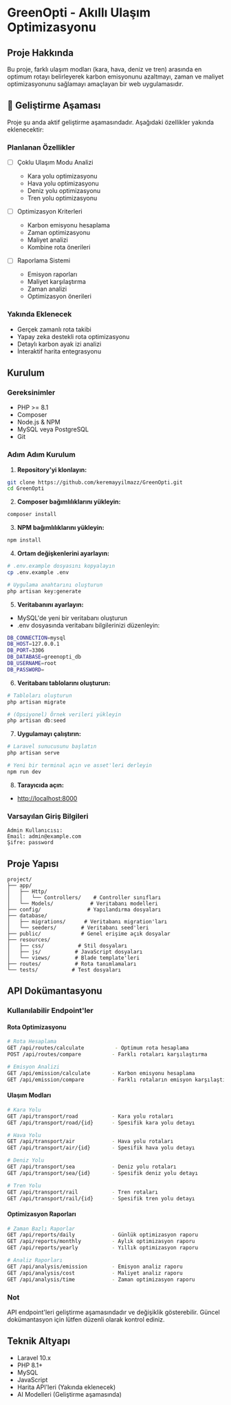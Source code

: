# GreenOpti - Akıllı Ulaşım Optimizasyonu

## Proje Hakkında
Bu proje, farklı ulaşım modları (kara, hava, deniz ve tren) arasında en optimum rotayı belirleyerek karbon emisyonunu azaltmayı, zaman ve maliyet optimizasyonunu sağlamayı amaçlayan bir web uygulamasıdır.

## 🚧 Geliştirme Aşaması
Proje şu anda aktif geliştirme aşamasındadır. Aşağıdaki özellikler yakında eklenecektir:

### Planlanan Özellikler
- [ ] Çoklu Ulaşım Modu Analizi
  - Kara yolu optimizasyonu
  - Hava yolu optimizasyonu
  - Deniz yolu optimizasyonu
  - Tren yolu optimizasyonu

- [ ] Optimizasyon Kriterleri
  - Karbon emisyonu hesaplama
  - Zaman optimizasyonu
  - Maliyet analizi
  - Kombine rota önerileri

- [ ] Raporlama Sistemi
  - Emisyon raporları
  - Maliyet karşılaştırma
  - Zaman analizi
  - Optimizasyon önerileri

### Yakında Eklenecek
- Gerçek zamanlı rota takibi
- Yapay zeka destekli rota optimizasyonu
- Detaylı karbon ayak izi analizi
- İnteraktif harita entegrasyonu

## Kurulum

### Gereksinimler
- PHP >= 8.1
- Composer
- Node.js & NPM
- MySQL veya PostgreSQL
- Git

### Adım Adım Kurulum

1. **Repository'yi klonlayın:**
```bash
git clone https://github.com/keremayyilmazz/GreenOpti.git
cd GreenOpti
```

2. **Composer bağımlılıklarını yükleyin:**
```bash
composer install
```

3. **NPM bağımlılıklarını yükleyin:**
```bash
npm install
```

4. **Ortam değişkenlerini ayarlayın:**
```bash
# .env.example dosyasını kopyalayın
cp .env.example .env

# Uygulama anahtarını oluşturun
php artisan key:generate
```

5. **Veritabanını ayarlayın:**
- MySQL'de yeni bir veritabanı oluşturun
- .env dosyasında veritabanı bilgilerinizi düzenleyin:
```bash
DB_CONNECTION=mysql
DB_HOST=127.0.0.1
DB_PORT=3306
DB_DATABASE=greenopti_db
DB_USERNAME=root
DB_PASSWORD=
```

6. **Veritabanı tablolarını oluşturun:**
```bash
# Tabloları oluşturun
php artisan migrate

# (Opsiyonel) Örnek verileri yükleyin
php artisan db:seed
```

7. **Uygulamayı çalıştırın:**
```bash
# Laravel sunucusunu başlatın
php artisan serve

# Yeni bir terminal açın ve asset'leri derleyin
npm run dev
```

8. **Tarayıcıda açın:**
- [http://localhost:8000](http://localhost:8000)

### Varsayılan Giriş Bilgileri
```
Admin Kullanıcısı:
Email: admin@example.com
Şifre: password
```

## Proje Yapısı

```
project/
├── app/
│   ├── Http/
│   │   └── Controllers/    # Controller sınıfları
│   └── Models/            # Veritabanı modelleri
├── config/               # Yapılandırma dosyaları
├── database/
│   ├── migrations/      # Veritabanı migration'ları
│   └── seeders/        # Veritabanı seed'leri
├── public/             # Genel erişime açık dosyalar
├── resources/
│   ├── css/           # Stil dosyaları
│   ├── js/           # JavaScript dosyaları
│   └── views/        # Blade template'leri
├── routes/           # Rota tanımlamaları
└── tests/           # Test dosyaları
```

## API Dokümantasyonu

### Kullanılabilir Endpoint'ler

#### Rota Optimizasyonu
```bash
# Rota Hesaplama
GET /api/routes/calculate          - Optimum rota hesaplama
POST /api/routes/compare          - Farklı rotaları karşılaştırma

# Emisyon Analizi
GET /api/emission/calculate       - Karbon emisyonu hesaplama
GET /api/emission/compare         - Farklı rotaların emisyon karşılaştırması
```

#### Ulaşım Modları
```bash
# Kara Yolu
GET /api/transport/road           - Kara yolu rotaları
GET /api/transport/road/{id}      - Spesifik kara yolu detayı

# Hava Yolu
GET /api/transport/air            - Hava yolu rotaları
GET /api/transport/air/{id}       - Spesifik hava yolu detayı

# Deniz Yolu
GET /api/transport/sea            - Deniz yolu rotaları
GET /api/transport/sea/{id}       - Spesifik deniz yolu detayı

# Tren Yolu
GET /api/transport/rail           - Tren rotaları
GET /api/transport/rail/{id}      - Spesifik tren yolu detayı
```

#### Optimizasyon Raporları
```bash
# Zaman Bazlı Raporlar
GET /api/reports/daily            - Günlük optimizasyon raporu
GET /api/reports/monthly          - Aylık optimizasyon raporu
GET /api/reports/yearly           - Yıllık optimizasyon raporu

# Analiz Raporları
GET /api/analysis/emission        - Emisyon analiz raporu
GET /api/analysis/cost            - Maliyet analiz raporu
GET /api/analysis/time            - Zaman optimizasyon raporu
```

### Not
API endpoint'leri geliştirme aşamasındadır ve değişiklik gösterebilir. Güncel dokümantasyon için lütfen düzenli olarak kontrol ediniz.

## Teknik Altyapı
- Laravel 10.x
- PHP 8.1+
- MySQL
- JavaScript
- Harita API'leri (Yakında eklenecek)
- AI Modelleri (Geliştirme aşamasında)
